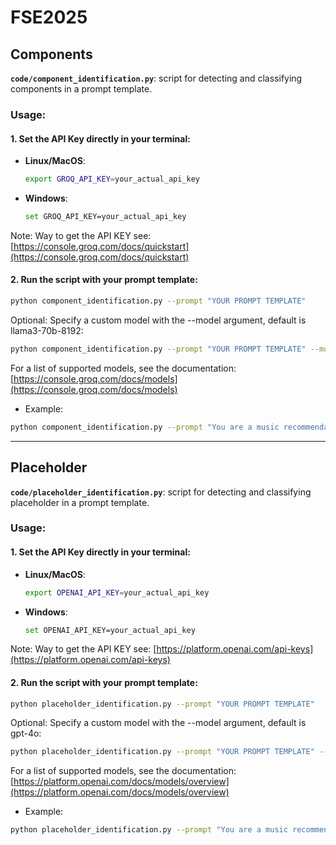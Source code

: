# FSE2025

## Components
**`code/component_identification.py`**: script for detecting and classifying components in a prompt template.

### **Usage**:

#### 1. Set the API Key directly in your terminal:
- **Linux/MacOS**:
  ```bash
  export GROQ_API_KEY=your_actual_api_key
  ```

- **Windows**:
  ```bash
  set GROQ_API_KEY=your_actual_api_key
  ```
  
Note: Way to get the API KEY see: [https://console.groq.com/docs/quickstart](https://console.groq.com/docs/quickstart)

#### 2. Run the script with your prompt template:

```bash
python component_identification.py --prompt "YOUR PROMPT TEMPLATE"
```
Optional: Specify a custom model with the --model argument, default is llama3-70b-8192:
```bash
python component_identification.py --prompt "YOUR PROMPT TEMPLATE" --model "llama3-70b-8192"
```

For a list of supported models, see the documentation: [https://console.groq.com/docs/models](https://console.groq.com/docs/models)


- Example:
```bash
python component_identification.py --prompt "You are a music recommendation system. You will reply with song recommendations that are perfect for {user_requirement}. Only reply with the JSON object, no need to send anything else. Don't make up things.Include title, artist, album, and year in the JSON response. Use the JSON format: {"songs":[{ "title": "Title of song 1", "artist": "Artist of Song 1","album": "Album of Song 1","year": "Year of release"}]}"
```
---

## Placeholder
**`code/placeholder_identification.py`**: script for detecting and classifying placeholder in a prompt template.

### **Usage**:

#### 1. Set the API Key directly in your terminal:
- **Linux/MacOS**:
  ```bash
  export OPENAI_API_KEY=your_actual_api_key
  ```

- **Windows**:
  ```bash
  set OPENAI_API_KEY=your_actual_api_key
  ```
  
Note: Way to get the API KEY see: [https://platform.openai.com/api-keys](https://platform.openai.com/api-keys)

#### 2. Run the script with your prompt template:

```bash
python placeholder_identification.py --prompt "YOUR PROMPT TEMPLATE"
```
Optional: Specify a custom model with the --model argument, default is gpt-4o:
```bash
python placeholder_identification.py --prompt "YOUR PROMPT TEMPLATE" --model "gpt-4o"
```

For a list of supported models, see the documentation: [https://platform.openai.com/docs/models/overview](https://platform.openai.com/docs/models/overview)

- Example:
```bash
python placeholder_identification.py --prompt "You are a music recommendation system. You will reply with {num_songs} song recommendations in a JSON format. Only reply with the JSON object, no need to send anything else. Don't make up things. Include title, artist, album, and year in the JSON response. Use the JSON format: {"songs":[{ "title": "Title of song 1", "artist": "Artist of Song 1","album": "Album of Song 1","year": "Year of release"}]}"
```